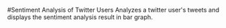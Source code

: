 #Sentiment Analysis of Twitter Users
Analyzes a twitter user's tweets and displays the sentiment analysis result in bar graph.
